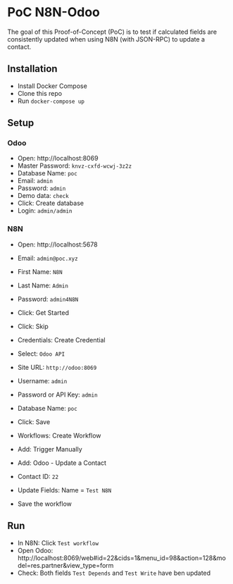 # PoC N8N-Odoo
The goal of this Proof-of-Concept (PoC) is to test if calculated fields are consistently updated
when using N8N (with JSON-RPC) to update a contact.

## Installation
- Install Docker Compose
- Clone this repo
- Run ``docker-compose up``

## Setup
### Odoo
- Open: http://localhost:8069
- Master Password: ``knvz-cxfd-wcwj-3z2z``
- Database Name: ``poc``
- Email: ``admin``
- Password: ``admin``
- Demo data: ``check``
- Click: Create database
- Login: ``admin/admin``

### N8N
- Open: http://localhost:5678
- Email: ``admin@poc.xyz``
- First Name: ``N8N``
- Last Name: ``Admin``
- Password: ``admin4N8N``
- Click: Get Started
- Click: Skip

- Credentials: Create Credential
- Select: ``Odoo API``
- Site URL: ``http://odoo:8069``
- Username: ``admin``
- Password or API Key: ``admin``
- Database Name: ``poc``
- Click: Save

- Workflows: Create Workflow
- Add: Trigger Manually
- Add: Odoo - Update a Contact
- Contact ID: ``22``
- Update Fields: Name = ``Test N8N``
- Save the workflow

## Run
- In N8N: Click ``Test workflow``
- Open Odoo: http://localhost:8069/web#id=22&cids=1&menu_id=98&action=128&model=res.partner&view_type=form
- Check: Both fields ``Test Depends`` and ``Test Write`` have ben updated